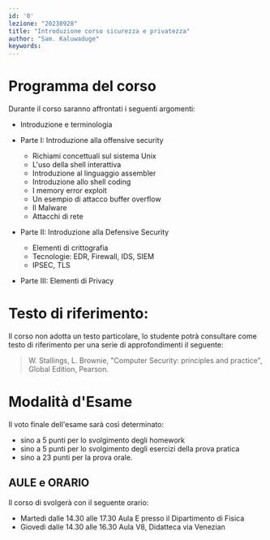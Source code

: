```yaml
---
id: '0'
lezione: "20230928"
title: "Introduzione corso sicurezza e privatezza"
author: "Sam. Kaluwaduge"
keywords: 
---
```

<style>
    strong{
        background-color:#faf43e;
        color: black;
        padding:0.1rem 0.2rem;
        border-radius:5px;
    }
</style>

# Programma del corso

Durante il corso saranno affrontati i seguenti argomenti:

* Introduzione e terminologia

* Parte I: Introduzione alla offensive security

  * Richiami concettuali sul sistema Unix
  * L'uso della shell interattiva
  * Introduzione al linguaggio assembler
  * Introduzione allo shell coding
  * I memory error exploit
  * Un esempio di attacco buffer overflow
  * Il Malware
  * Attacchi di rete


* Parte II: Introduzione alla Defensive Security

    * Elementi di crittografia
    * Tecnologie: EDR, Firewall, IDS, SIEM
    * IPSEC, TLS


* Parte III: Elementi di Privacy

# Testo di riferimento:
Il corso non adotta un testo particolare, lo studente potrà consultare come testo di riferimento per una serie di approfondimenti il seguente:
>W. Stallings, L. Brownie, "Computer Security: principles and practice", Global Edition, Pearson.

# Modalità d'Esame
Il voto finale dell'esame sarà così determinato:
- sino a 5 punti per lo svolgimento degli homework
- sino a 5 punti per lo svolgimento degli esercizi della prova pratica
- sino a 23 punti per la prova orale.

## AULE e ORARIO
Il corso di svolgerà con il seguente orario:

*    Martedì dalle 14.30 alle 17.30 Aula E presso il Dipartimento di Fisica
*    Giovedì dalle 14.30 alle 16.30 Aula V8, Didatteca via Venezian